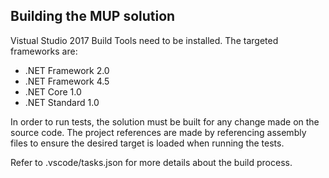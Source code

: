 Building the MUP solution
-------------------------

Vistual Studio 2017 Build Tools need to be installed. The targeted frameworks are:
* .NET Framework 2.0
* .NET Framework 4.5
* .NET Core 1.0
* .NET Standard 1.0

In order to run tests, the solution must be built for any change made on the source code.
The project references are made by referencing assembly files to ensure the desired target is loaded when running the tests.

Refer to .vscode/tasks.json for more details about the build process.